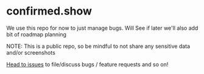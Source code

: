# confirmed.show
We use this repo for now to just manage bugs. Will See if later we'll also add bit of roadmap planning

NOTE: This is a public repo, so be mindful to not share any sensitive data and/or screenshots

[Head to issues](https://github.com/rgb-monster/confirmed.show/issues) to file/discuss bugs / feature requests and so on!
